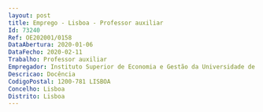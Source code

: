```yaml
--- 
layout: post
title: Emprego - Lisboa - Professor auxiliar
Id: 73240
Ref: OE202001/0158
DataAbertura: 2020-01-06
DataFecho: 2020-02-11
Trabalho: Professor auxiliar
Empregador: Instituto Superior de Economia e Gestão da Universidade de Lisboa
Descricao: Docência
CodigoPostal: 1200-781 LISBOA
Concelho: Lisboa
Distrito: Lisboa
--- 
```


